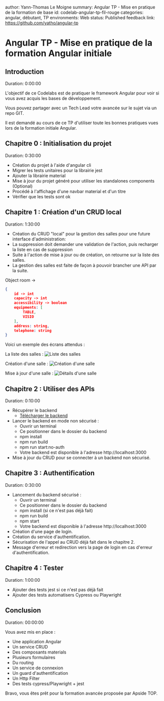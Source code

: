author: Yann-Thomas Le Moigne
summary: Angular TP - Mise en pratique de la formation de base
id: codelab-angular-tp-fil-rouge
categories: angular, débutant, TP
environments: Web
status: Published
feedback link: https://github.com/yatho/angular-tp

# Angular TP - Mise en pratique de la formation Angular initiale

## Introduction
Duration: 0:00:00

L'objectif de ce Codelabs est de pratiquer le framework Angular pour voir si vous avez acquis les bases de développement.

Vous pouvez partager avec un Tech Lead votre avancée sur le sujet via un repo GIT.

Il est demandé au cours de ce TP d'utiliser toute les bonnes pratiques vues lors de la formation initiale Angular.

## Chapitre 0 : Initialisation du projet
Duration: 0:30:00

- Création du projet à l'aide d'angular cli
- Migrer les tests unitaires pour la librairie jest
- Ajouter la librairie material
- Mise à jour du projet généré pour utiliser les standalones components (Optional)
- Procédé à l'affichage d'une navbar material et d'un titre
- Vérifier que les tests sont ok

## Chapitre 1 : Création d'un CRUD local
Duration: 1:30:00

- Création du CRUD "local" pour la gestion des salles pour une future interface d'administration:
- La suppression doit demander une validation de l'action, puis recharger la liste en cas de suppression
- Suite à l'action de mise à jour ou de création, on retourne sur la liste des salles.
- La gestion des salles est faite de façon à pouvoir brancher une API par la suite.

Object room ->
```json
{
    id -> int
    capacity -> int
    accessibility -> boolean
    equipments: [
        TABLE,
        VISIO
    ],
    address: string,
    telephone: string
}
```

Voici un exemple des écrans attendus :

La liste des salles :
![Liste des salles](tp-sample-interface/admin-list.png)

Création d'une salle :
![Création d'une salle](tp-sample-interface/create-room.png)

Mise à jour d'une salle :
![Détails d'une salle](tp-sample-interface/room-detail.png)

## Chapitre 2 : Utiliser des APIs
Duration: 0:10:00

- Récupérer le backend
    - [Télécharger le backend](https://download-directory.github.io?url=https://github.com/yatho/angular-tp/tree/main/room-backend)
- Lancer le backend en mode non sécurisé :
    - Ouvrir un terminal
    - Ce positionner dans le dossier du backend
    - npm install
    - npm run build
    - npm run start:no-auth
    - Votre backend est disponible à l'adresse http://localhost:3000
- Mise à jour du CRUD pour se connecter à un backend non sécurisé.

## Chapitre 3 : Authentification
Duration: 0:30:00

- Lancement du backend sécurisé :
  - Ouvrir un terminal
  - Ce positionner dans le dossier du backend
  - npm install (si ce n'est pas déjà fait)
  - npm run build
  - npm start
  - Votre backend est disponible à l'adresse http://localhost:3000
- Création d'une page de login.
- Création du service d'authentification.
- Sécurisation de l'appel au CRUD déjà fait dans le chapitre 2.
- Message d'erreur et redirection vers la page de login en cas d'erreur d'authentification.

## Chapitre 4 : Tester
Duration: 1:00:00

- Ajouter des tests jest si ce n'est pas déjà fait
- Ajouter des tests automatisers Cypress ou Playwright

<!-- ## Chapitre 5 : Bonnes pratiques de performance
Duration: 1:00:00

- Améliorer les performances (diminuer la taille des bundles générés + Optimiser le cycle de vie des objets angular).
- Augmenter la réutilisabilité du code.
- Déplacer les portions de code réutilisable dans une librairie séparée. -->

## Conclusion
Duration: 00:00:00

Vous avez mis en place :
- Une application Angular
- Un service CRUD
- Des composants materials
- Plusieurs formulaires
- Du routing
- Un service de connexion
- Un guard d'authentification
- Un Http Filter
- Des tests cypress/Playwright + jest 

Bravo, vous êtes prêt pour la formation avancée proposée par Apside TOP.